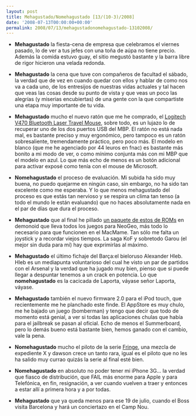 ```yaml
---
layout: post
title: Mehagustado/Nomehagustado [13/(10-3)/2008]
date: '2008-07-13T00:00:00+00:00'
permalink: 2008/07/13/mehagustadonomehagustado-13102008/
---
```

- <strong>Mehagustado</strong> la fiesta-cena de empresa que celebramos el viernes pasado, lo de ver a tus jefes con una toña de aúpa no tiene precio. Además la comida estuvo guay, el sitio megustó bastante y la barra libre de rigor hicieron una velada redonda.

- <strong>Mehagustado</strong> la cena que tuve con compañeros de facultad el sábado, la verdad que de vez en cuando quedar con ellos y hablar de como nos va a cada uno, de los entresijos de nuestras vidas actuales y tal hacen que veas las cosas desde su punto de vista y que veas un poco las alegrías (y miserias encubiertas) de una gente con la que compartiste una etapa muy importante de tu vida.

- <strong>Mehagustado</strong> mucho el nuevo ratón que me he comprado, el <a href="http://www.logitech.com/index.cfm/notebook_products/mice/devices/3287&cl=es,es#">Logitech V470 Bluetooth Laser Travel Mouse</a>, sobre todo, es un lujazo lo de recuperar uno de los dos puertos USB del MBP. El ratón no está nada mal, es bastante preciso y muy ergonómico, pero tampoco es un ratón sobresaliente, tremendamente práctico, pero poco más. El modelo en blanco (que me he agenciado por 44 leuros en fnac) es bastante más bonito a mi modo de ver, o como mínimo conjunta más con mi MBP que el modelo en azul. Lo que más echo de menos es un botón adicional para activar exposé como tenía con el mouse de Microsoft.

- <strong>Nomehagustado</strong> el proceso de evaluación. Mi subida ha sido muy buena, no puedo quejarme en ningún caso, sin embargo, no ha sido tan excelente como me esperaba. Y lo que menos mehagustado del proceso es que estás  tan nervioso y se respira un clima tan tenso (a todo el mundo le están evaluando) que no haces absolutamente nada en el par de días que dura el proceso. 

- <strong>Mehagustado</strong> que al final he pillado <a href="http://www.demonoid.com/files/details/1538410/775222/">un paquete de estos de ROMs</a> en demonoid que lleva todos los juegos para NeoGeo, más todo lo necesario para que funcionen en el MacMame. Tan sólo me falta un joystick y a recordar viejos tiempos. La saga KoF y sobretodo Garou (el mejor sin duda para mí) hay que exprimirlas al máximo. 

- <strong>Mehagustado</strong> el último fichaje del Barça:el bieloruso Alexander Hleb. Hleb es un mediapunta voluntarioso del cual he visto un par de partidos con el Arsenal y la verdad que ha jugado muy bien, pienso que si puede llegar a despuntar tenemos a un crack en potencia. Lo que <strong>nomehagustado</strong> es la cacicada de Laporta, váyase señor Laporta, váyase. 

- <strong>Mehagustado</strong> también el nuevo firmware 2.0 para el iPod touch, que recientemente me he planchado este finde. El AppStore es muy chulo, me he bajado un juego (bomberman) y tengo que decir que todo de momento está genial, a ver si todas las aplicaciones chulas que había para el jailbreak se pasan al oficial. Echo de menos el Summerboard, pero lo demás bueno está bastante bien, hemos ganado con el cambio, vale la pena.

- <strong>Nomehagustado</strong> mucho el piloto de la serie <a href="http://www.fringe.es/">Fringe</a>, una mezcla de expediente X y dawson crece un tanto rara, igual es el piloto que no les ha salido muy currao quizás la serie al final esté bien.

- <strong>Nomehagustado</strong> en absoluto no poder tener mi iPhone 3G... la verdad que fiasco de distribución, que FAIL más enorme para Apple y para Telefónica, en fin, resignación, a ver cuando vuelven a traer y entonces a estar allí a primera hora y a por todas.

- <strong>Mehagustado</strong> que ya queda menos para ese 19 de julio, cuando el Boss visita Barcelona y hará un conciertazo en el Camp Nou.
